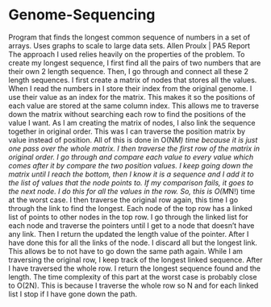 # Genome-Sequencing
Program that finds the longest common sequence of numbers in a set of arrays. Uses graphs to scale to large data sets. 
Allen Proulx | PA5 Report
The approach I used relies heavily on the properties of the problem. To create my longest sequence, I first find all the pairs of two numbers that are their own 2 length sequence. Then, I go through and connect all these 2 length sequences. I first create a matrix of nodes that stores all the values. When I read the numbers in I store their index from the original genome. I use their value as an index for the matrix. This makes it so the positions of each value are stored at the same column index. This allows me to traverse down the matrix without searching each row to find the positions of the value I want.
As I am creating the matrix of nodes, I also link the sequence together in original order. This was I can traverse the position matrix by value instead of position. All of this is done in O(N*M) time because it is just one pass over the whole matrix. I then traverse the first row of the matrix in original order. I go through and compare each value to every value which comes after it by compare the two position values. I keep going down the matrix until I reach the bottom, then I know it is a sequence and I add it to the list of values that the node points to. If my comparison fails, it goes to the next node. I do this for all the values in the row. So, this is O(M*N!) time at the worst case.
I then traverse the original row again, this time I go through the link to find the longest. Each node of the top row has a linked list of points to other nodes in the top row. I go through the linked list for each node and traverse the pointers until I get to a node that doesn’t have any link. Then I return the updated the length value of the pointer. After I have done this for all the links of the node. I discard all but the longest link. This allows be to not have to go down the same path again. While I am traversing the original row, I keep track of the longest linked sequence. After I have traversed the whole row. I return the longest sequence found and the length. The time complexity of this part at the worst case is probably close to O(2N). This is because I traverse the whole row so N and for each linked list I stop if I have gone down the path.
